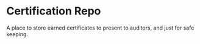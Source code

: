 # Certification Repo

A place to store earned certificates to present to auditors, and just for safe keeping.
